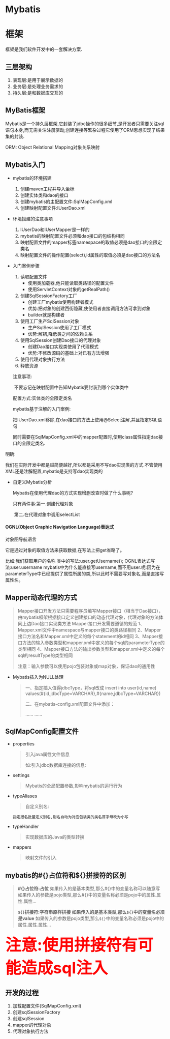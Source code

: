 # Mybatis

# 框架

框架是我们软件开发中的一套解决方案.

## 三层架构

1. 表现层:是用于展示数据的
2. 业务层:是处理业务需求的
3. 持久层:是和数据库交互的

## MyBatis框架

Mybatis是一个持久层框架,它封装了jdbc操作的很多细节,是开发者只需要关注sql语句本身,而无需关注注册驱动,创建连接等繁杂过程它使用了ORM思想实现了结果集的封装.

ORM: Object Relational Mapping对象关系映射

## Mybatis入门

- mybatis的环境搭建

  1. 创建maven工程并导入坐标
  2. 创建实体类和dao的接口
  3. 创建mybatis的主配置文件:SqlMapConfig.xml
  4. 创建映射配置文件:IUserDao.xml

- 环境搭建的注意事项

  1. IUserDao和IUserMapper是一样的
  2. mybatis的映射配置文件必须和dao接口的包结构相同
  3. 映射配置文件的mapper标签namespace的取值必须是dao接口的全限定类名
  4. 映射配置文件的操作配置(select),id属性的取值必须是dao接口的方法名

- 入门案例步骤

  1. 读取配置文件
     - 使用类加载器,他只能读取类路径的配置文件
     - 使用ServletContext对象的getRealPath()
  2. 创建SqlSessionFactory工厂
     - 创建工厂mybatis使用构建者模式
     - 优势:把对象的创建西街隐藏,使使用者直接调用方法可拿到对象
     - builder就是构建者
  3. 使用工厂生产SqlSession对象
     - 生产SqlSession使用了工厂模式
     - 优势:解耦,降低类之间的依赖关系
  4. 使用SqlSession创建Dao接口的代理对象
     - 创建Dao接口实现类使用了代理模式
     - 优势:不修改源码的基础上对已有方法增强 
  5. 使用代理对象执行方法
  6. 释放资源

  注意事项:

  ​	不要忘记在映射配置中告知Mybatis要封装到哪个实体类中

  配置方式:实体类的全限定类名

  mybatis基于注解的入门案例:

  把IUserDao.xml移除,在dao接口的方法上使用@Select注解,并且指定SQL语句

  同时需要在SqlMapConfig.xml中的mapper配置时,使用class属性指定dao接口的全限定类名.

明确:

​	我们在实际开发中都是越简便越好,所以都是采用不写dao实现类的方式.不管使用XML还是注解配置,mybatis是支持写dao实现类的 

- 自定义Mybatis分析

  Mybatis在使用代理dao的方式实现增删改查时做了什么事呢?

  只有两件事:第一.创建代理对象

  ​					第二.在代理对象中调用selectList

#### OGNL(Object Graphic Navigation Language)表达式

对象图导航语言

它是通过对象的取值方法来获取数据,在写法上把get省略了。

比如:我们获取用户的名称
			类中的写法:user.getUsername();
			OGNL表达式写法:user.username
mybatis中为什么能直接写username,而不用user.呢:因为在parameterType中已经提供了属性所属的类,所以此时不需要写对象名,而是直接写属性名。

## Mapper动态代理的方式

> Mapper接口开发方法只需要程序员编写Mapper接口（相当于Dao接口），由mybatis框架根据接口定义创建接口的动态代理对象，代理对象的方法体同上边Dao接口实现类方法
> Mapper接口开发需要遵循的规范
> 1、Mapper.xml文件中namespace与mapper接口的类路径相同
> 2、Mapper接口方法名和Mapper.xml中定义的每个statement的id相同
> 3、Mapper接口方法的输入参数类型和mapper.xml中定义的每个sql的parameterType的类型相同
> 4、Mapper接口方法的输出参数类型和mapper.xml中定义的每个sql的resultType的类型相同
>
> 
>
>
> 注意：输入参数可以使用pojo包装对象或map对象，保证dao的通用性

- Mybatis插入为NULL处理

  > 一、指定插入值得jdbcType，将sql改成 insert into user(id,name) values(#{id,jdbcType=VARCHAR},#{name,jdbcType=VARCHAR}) 
  >
  > 二、在mybatis-config.xml配置文件中添加：
  >
  > <configuration> 
  > ......
  > <settings>
  >     <setting name="jdbcTypeForNull" value="NULL" />
  > </settings>
  > ......
  > </configuration>

## SqlMapConfig配置文件

- properties

  > 引入java属性文件信息
  >
  > 如:引入jdbc数据库连接的信息:
  >
  > <properties resource="db.properties"></properties>

- settings

  > Mybatis的全局配置参数,影响mybatis的运行行为

- typeAliases

  > 自定义别名:
  >
  > <typeAliases>
  >         <!--单个自定义别名
  >         type:是要定义的别名类型，alias是定义的别名
  >         -->
  >         <!--<typeAlias type="com.ychs.pojo.User" alias="user"></typeAlias>-->
  >         <!--批量自定义别名，扫描整个包下的类-->
  >         <package name="com.ychs.pojo"></package>
  >     </typeAliases>

  ```
  指定报名批量定义别名,别名自动为对应包装类的类名首字母改为小写
  ```

- typeHandler

  > 实现数据库的Java的类型转换

- mappers

  > 映射文件的引入

## mybatis的#{}占位符和${}拼接符的区别

> **#{}占位符:占位** 
> 如果传入的是基本类型,那么#{}中的变量名称可以随意写 
> 如果传入的参数是pojo类型,那么#{}中的变量名称必须是pojo中的属性.属性.属性…
>
> **`${}`拼接符:字符串原样拼接** 
> **如果传入的是基本类型,那么`${}`中的变量名必须是value** 
> 如果传入的参数是pojo类型,那么`${}`中的变量名称必须是pojo中的属性.属性.属性…

<span style='color:red;font-weight:bold;font-size:50px'>注意:使用拼接符有可能造成sql注入</span>

## 开发的过程

1. 加载配置文件(SqlMapConfig.xml)
2. 创建sqlSessionFactory
3. 创建sqlSession
4. mapper的代理对象
5. 代理对象执行方法

